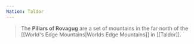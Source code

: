 ```yaml
---
Nation: Taldor
---
```

> The **Pillars of Rovagug** are a set of mountains in the far north of the [[World's Edge Mountains|Worlds Edge Mountains]] in [[Taldor]].